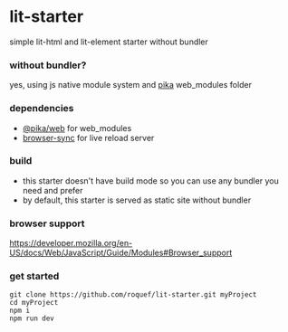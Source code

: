 # lit-starter
simple lit-html and lit-element starter without bundler

### without bundler?
yes, using js native module system and [pika](https://www.pika.dev/about/) web_modules folder

### dependencies
- [@pika/web](https://github.com/pikapkg/web) for web_modules
- [browser-sync](https://github.com/BrowserSync/browser-sync) for live reload server

### build
- this starter doesn't have build mode so you can use any bundler you need and prefer
- by default, this starter is served as static site without bundler

### browser support
https://developer.mozilla.org/en-US/docs/Web/JavaScript/Guide/Modules#Browser_support

### get started
```console
git clone https://github.com/roquef/lit-starter.git myProject
cd myProject
npm i
npm run dev
```
